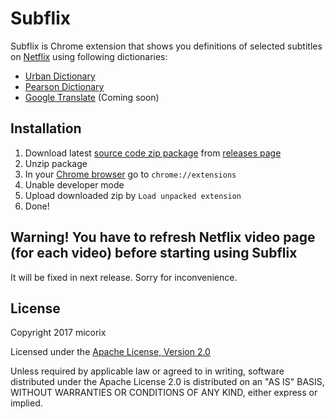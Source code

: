 # Subflix
Subflix is Chrome extension that shows you definitions of selected subtitles on [Netflix](https://netflix.com)
using following dictionaries:
* [Urban Dictionary](https://urbandictionary.com)
* [Pearson Dictionary](https://www.ldoceonline.com/)
* [Google Translate](https://google.com/translate) (Coming soon)
## Installation
1. Download latest [source code zip package](https://github.com/micorix/subflix/archive/0.0.1.zip) from [releases page](https://github.com/micorix/subflix/releases)
2. Unzip package
3. In your [Chrome browser](https://chrome.com) go to `chrome://extensions`
4. Unable developer mode
5. Upload downloaded zip by `Load unpacked extension`
6. Done!

## Warning! You have to refresh Netflix video page (for each video) before starting using Subflix
It will be fixed in next release. Sorry for inconvenience.

## License
Copyright 2017 micorix

Licensed under the [Apache License, Version 2.0](http://www.apache.org/licenses/LICENSE-2.0)

Unless required by applicable law or agreed to in writing, software
distributed under the Apache License 2.0 is distributed on an "AS IS" BASIS,
WITHOUT WARRANTIES OR CONDITIONS OF ANY KIND, either express or implied.
